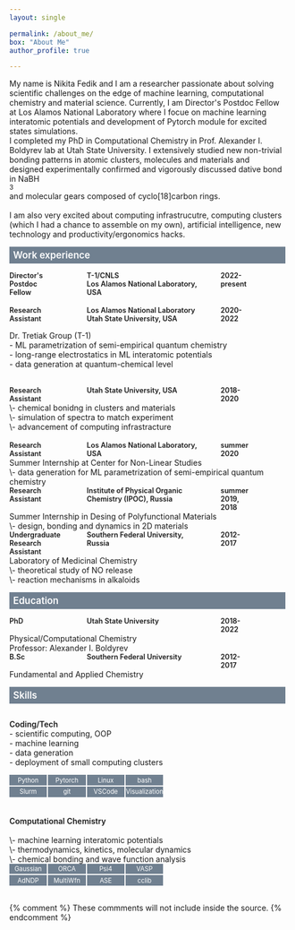 ```yaml
---
layout: single

permalink: /about_me/
box: "About Me"
author_profile: true

---
```

<style>
 
 
.box {
  display: grid;
  grid-template-columns: 6em 6em 6em 6em;
  gap: 0.2em 0.2em;
  font-size: 0.8em;  
}

.box1 {
  display: grid;
  grid-template-columns: 8em 16em 5em;
  gap: 3em;
  font-size: 0.9em;  
}

.box_ed {
  display: grid;
  grid-template-columns: 8em 16em 5em;
  gap: 3em;
  font-size: 0.9em;  
}

.box_w_d {
  display: grid;
  grid-template-columns: 35em; 
  text-align: left;
}


.box_item1 {
  text-align: left;
  font-weight: 600;
}

.sp {
   white-space: pre;
     font-weight: 600;
}

.box_item {
  text-align: center;
  color: white;
  background-color:slategray;
  padding: 0.2em 0em 0.2em 0em;
}

table  {
  border: none;
  table-layout: fixed;
  border-collapse:collapse;
  font-size: 0.8em; 
  font-weight: 400;
}
 tr, td {
    border: none;
}
.w {
  max-width: 30ch;
 word-wrap: break-word;
}
.hb {
  display: block;
  width: 29em;
  font-size: 1.2em;  
  font-weight: 600;
  color: white;
  background-color:slategray;
  text-align: justify;
  padding: 0.3em 0.0em 0.3em 0.4em;
}

</style>


<span class="box_w_d">
My name is Nikita Fedik and I am a researcher passionate about solving scientific challenges on the edge of machine learning, computational chemistry and material science.            
Currently, I am Director's Postdoc Fellow at Los Alamos National Laboratory where I focue on machine learning interatomic potentials and development of Pytorch module for excited states simulations.<br/>  
I completed my PhD in Computational Chemistry in Prof. Alexander I. Boldyrev lab at Utah State University. I extensively studied new non-trivial bonding patterns in atomic clusters, molecules and materials and designed experimentally confirmed and vigorously discussed dative bond in NaBH<sub>3</sub>and molecular gears composed of cyclo[18]carbon rings.<br/>
<br/>
I am also very excited about computing infrastrucutre, computing clusters (which I had a chance to assemble on my own), artificial intelligence, new technology and productivity/ergonomics hacks. 



<span class="hb"> Work experience
  <div class="box_ed">
  <div class="box_item1">Director's Postdoc<br/> Fellow</div>
  <div class="box_item1">T-1/CNLS<br/>Los Alamos National Laboratory, USA</div>
  <div class="box_item1">2022-present</div>
</div>
<br/>
  
<div class="box_ed">
  <div class="box_item1">Research<br/> Assistant</div>
  <div class="box_item1">Los Alamos National Laboratory<br/>Utah State University, USA</div>
  <div class="box_item1">2020-2022</div>
</div>

<span class="box_w_d"> Dr. Tretiak Group (T-1)<br/> 
\- ML parametrization of semi-empirical quantum chemistry<br/>
\- long-range electrostatics in ML interatomic potentials<br/>
\- data generation at quantum-chemical level<br/>
<br/>

<div class="box_ed">
  <div class="box_item1">Research<br/> Assistant</div>
  <div class="box_item1">Utah State University, USA</div>
  <div class="box_item1">2018-<br/>2020</div>
</div>
<span class="box_w_d">
\- chemical bonidng in clusters and materials<br/>
\- simulation of spectra to match experiment<br/>
\- advancement of computing infrastracture<br/>
<br/>
<div class="box_ed">
  <div class="box_item1">Research<br/> Assistant</div>
  <div class="box_item1">Los Alamos National Laboratory, USA</div>
  <div class="box_item1">summer 2020</div>
</div>
<span class="box_w_d">Summer Internship at Center for Non-Linear Studies<br/>
\- data generation for ML parametrization of semi-empirical quantum chemistry

<div class="box_ed">
  <div class="box_item1">Research<br/> Assistant</div>
  <div class="box_item1">Institute of Physical Organic Chemistry (IPOC), Russia</div>
  <div class="box_item1">summer 2019, 2018</div>
</div>
<span class="box_w_d">Summer Internship in Desing of Polyfunctional Materials<br/>
\- design, bonding and dynamics in 2D materials

<div class="box_ed">
  <div class="box_item1">Undergraduate<br/> Research Assistant </div>
  <div class="box_item1">Southern Federal University, Russia</div>
  <div class="box_item1">2012-2017</div>
</div>
<span class="box_w_d">Laboratory of Medicinal Chemistry<br/>
\- theoretical study of NO release<br/>
\- reaction mechanisms in alkaloids

<span class="hb"> Education

<div class="box1">
  <div class="box_item1">PhD</div>
  <div class="box_item1">Utah State University</div>
  <div class="box_item1">2018-2022</div>
</div>
Physical/Computational Chemistry<br/>
Professor:  Alexander I. Boldyrev<br/> 

<div class="box1">
  <div class="box_item1">B.Sc</div>
  <div class="box_item1">Southern Federal University</div>
  <div class="box_item1"> 2012-2017</div>
</div>
Fundamental and Applied Chemistry<br/>



<span class="hb"> Skills

<span class="sp">Coding/Tech</span><br/>
\- scientific computing, OOP<br/>
\- machine learning<br/>
\- data generation<br/>
\- deployment of small computing clusters<br/>

<div class="box">
  <div class="box_item">Python</div>
  <div class="box_item">Pytorch</div>
  <div class="box_item">Linux</div>
  <div class="box_item">bash</div>
  <div class="box_item">Slurm</div>
  <div class="box_item">git</div>
  <div class="box_item">VSCode</div>
  <div class="box_item">Visualization</div>
</div>
<br><br>
<span class="sp">Computational Chemistry</span><br/>
\- machine learning interatomic potentials<br/>
\- thermodynamics, kinetics, molecular dynamics<br/>
\- chemical bonding and wave function analysis<br/>

<div class="box">
  <div class="box_item">Gaussian</div>
  <div class="box_item">ORCA</div>
  <div class="box_item">Psi4</div>
  <div class="box_item">VASP</div>
  <div class="box_item">AdNDP</div>
  <div class="box_item">MultiWfn</div>
  <div class="box_item">ASE</div>
  <div class="box_item">cclib</div>
</div>
<br/>


{% comment %} 
    These commments will not include inside the source.
{% endcomment %}
